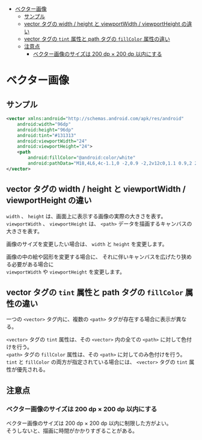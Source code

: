 <!-- TOC START min:1 max:3 link:true asterisk:false update:true -->
- [ベクター画像](#ベクター画像)
  - [サンプル](#サンプル)
  - [vector タグの width / height と viewportWidth / viewportHeight の違い](#vector-タグの-width--height-と-viewportwidth--viewportheight-の違い)
  - [vector タグの `tint` 属性と path タグの `fillColor` 属性の違い](#vector-タグの-tint-属性と-path-タグの-fillcolor-属性の違い)
  - [注意点](#注意点)
    - [ベクター画像のサイズは 200 dp × 200 dp 以内にする](#ベクター画像のサイズは-200-dp--200-dp-以内にする)
<!-- TOC END -->


# ベクター画像

## サンプル

```xml
<vector xmlns:android="http://schemas.android.com/apk/res/android"
    android:width="96dp"
    android:height="96dp"
    android:tint="#131313"
    android:viewportWidth="24"
    android:viewportHeight="24">
    <path
        android:fillColor="@android:color/white"
        android:pathData="M18,4L6,4c-1.1,0 -2,0.9 -2,2v12c0,1.1 0.9,2 2,2h12c1.1,0 2,-0.9 2,-2L20,6c0,-1.1 -0.9,-2 -2,-2zM18,18L6,18L6,6h12v12z" />
</vector>
```


## vector タグの width / height と viewportWidth / viewportHeight の違い

`width` 、 `height` は、画面上に表示する画像の実際の大きさを表す。  
`viewportWidth` 、 `viewportHeight` は、 `<path>` データを描画するキャンバスの大きさを表す。  

画像のサイズを変更したい場合は、 `width` と `height` を変更します。

画像の中の絵や図形を変更する場合に、 それに伴いキャンバスを広げたり狭める必要がある場合に  
`viewportWidth` や `viewportHeight` を変更します。


## vector タグの `tint` 属性と path タグの `fillColor` 属性の違い

一つの `<vector>` タグ内に、複数の `<path>` タグが存在する場合に表示が異なる。

`<vector>` タグの `tint` 属性は、その `<vector>` 内の全ての `<path>` に対して色付けを行う。  
`<path>` タグの `fillColor` 属性は、その `<path>` に対してのみ色付けを行う。  
`tint` と `fillColor` の両方が指定されている場合には、 `<vector>` タグの `tint` 属性が優先される。


## 注意点

### ベクター画像のサイズは 200 dp × 200 dp 以内にする

ベクター画像のサイズは 200 dp × 200 dp 以内に制限した方がよい。  
そうしないと、描画に時間がかかりすぎることがある。
